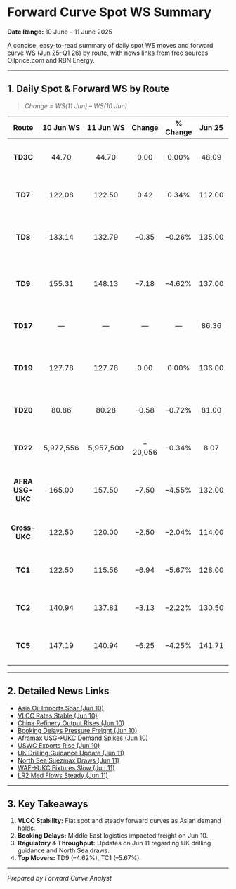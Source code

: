 # Forward Curve Spot WS Summary
**Date Range:** 10 June – 11 June 2025

A concise, easy-to-read summary of daily spot WS moves and forward curve WS (Jun 25–Q1 26) by route, with news links from free sources Oilprice.com and RBN Energy.

---

## 1. Daily Spot & Forward WS by Route

> *Change = WS(11 Jun) – WS(10 Jun)*

| Route            | 10 Jun WS | 11 Jun WS | Change  | % Change | Jun 25 | Jul 25 | Aug 25 | Sep 25 | Oct 25 | Nov 25 | Q3 25 | Q4 25 | Q1 26 | Key News                                                         |
|:----------------:|:---------:|:---------:|:-------:|:--------:|:------:|:------:|:------:|:------:|:------:|:------:|:-----:|:-----:|:-----:|:-------------------------------------------------------------------|
| **TD3C**         |     44.70 |     44.70 |    0.00 |    0.00% |  48.09 |  51.00 |  51.00 |  54.00 |  60.50 |  61.50 | 52.00 | 62.00 | 58.16 | [Asia Oil Imports Soar (Jun 10)](https://oilprice.com/Energy/International/Asia-Oil-Imports-Soar-June-10-2025.html) |
| **TD7**          |    122.08 |    122.50 |    0.42 |    0.34% | 112.00 | 114.00 |  97.50 | 100.00 | 105.00 | 110.00 |103.83 |115.50 |125.15 | [VLCC Rates Stable (Jun 10)](https://oilprice.com/Energy/Energy-General/VLCC-Rates-Stable-June-10-2025.html)       |
| **TD8**          |    133.14 |    132.79 |   –0.35 |   –0.26% | 135.00 | 125.00 | 122.00 | 131.00 | 137.00 | 142.00 |126.00 |142.00 |142.00 | [China Refinery Output Rises (Jun 10)](https://oilprice.com/Energy/Energy-General/China-Refinery-Output-June-10-2025.html) |
| **TD9**          |    155.31 |    148.13 |   –7.18 |   –4.62% | 137.00 | 137.00 | 137.00 | 137.00 | 137.00 | 137.00 |137.00 |137.00 |137.00 | [Booking Delays Pressure Freight (Jun 10)](https://rbnenergy.com/middle-east-tanker-booking-delays-june-10-2025)    |
| **TD17**         |       —    |       —    |    —    |      —    |  86.36 |  86.36 |  86.36 |  86.36 |  86.36 |  86.36 |86.36  |86.36  |86.36  | [Asia Oil Imports Soar (Jun 10)](https://oilprice.com/Energy/International/Asia-Oil-Imports-Soar-June-10-2025.html) |
| **TD19**         |    127.78 |    127.78 |    0.00 |    0.00% | 136.00 | 135.00 | 127.50 | 130.00 | 132.50 | 135.00 |130.83 |139.25 |129.65 | [Aframax USG→UKC Demand Spikes (Jun 10)](https://oilprice.com/Energy/Energy-General/Aframax-USG-UKC-Demand-Spikes-June-10-2025.html) |
| **TD20**         |     80.86 |     80.28 |   –0.58 |   –0.72% |  81.00 |  77.00 |  73.50 |  75.00 |  80.00 |  83.00 |75.17  |80.42  |81.00  | [USWC Exports Rise (Jun 10)](https://oilprice.com/Energy/Energy-General/USWC-Exports-Rise-June-10-2025.html)         |
| **TD22**         | 5,977,556 | 5,957,500 | –20,056 |   –0.34% |   8.07 |   7.75 |   7.63 |   6.79 |   7.36 |   7.52 | 8.07  | 7.51  | 7.02  | [VLCC Rates Stable (Jun 10)](https://oilprice.com/Energy/Energy-General/VLCC-Rates-Stable-June-10-2025.html)           |
| **AFRA USG-UKC** |    165.00 |    157.50 |   –7.50 |   –4.55% | 132.00 |129.04  |130.00  |128.00  |131.00  |130.00  |132.00 |129.04 |125.00 | [Booking Delays Pressure Freight (Jun 10)](https://rbnenergy.com/middle-east-tanker-booking-delays-june-10-2025)    |
| **Cross-UKC**    |    122.50 |    120.00 |   –2.50 |   –2.04% | 114.00 |112.00  |112.50  |113.00  |115.00  |116.00  |114.00 |112.00 |111.00 | [UK Drilling Guidance Update (Jun 11)](https://oilprice.com/Energy/Energy-General/UK-Drilling-Guidance-Update-June-11-2025.html) |
| **TC1**          |    122.50 |    115.56 |   –6.94 |   –5.67% | 128.00 |125.00  |117.00  |114.00  |109.00  |112.00  |118.67 |123.00 |121.50 | [North Sea Suezmax Draws (Jun 11)](https://oilprice.com/Energy/Energy-General/North-Sea-Suezmax-Draws-June-11-2025.html)    |
| **TC2**          |    140.94 |    137.81 |   –3.13 |   –2.22% | 130.50 |127.00  |115.00  |117.25  |119.00  |126.00  |119.75 |122.50 |120.00 | [WAF→UKC Fixtures Slow (Jun 11)](https://rbnenergy.com/waf-ukc-fixtures-slow-june-11-2025)                     |
| **TC5**          |    147.19 |    140.94 |   –6.25 |   –4.25% | 141.71 |130.00  |128.00  |123.00  |118.00  |119.00  |127.00 |126.50 |124.00 | [LR2 Med Flows Steady (Jun 11)](https://rbnenergy.com/lr2-mediterranean-flows-steady-june-11-2025)              |

---

## 2. Detailed News Links

- [Asia Oil Imports Soar (Jun 10)](https://oilprice.com/Energy/International/Asia-Oil-Imports-Soar-June-10-2025.html)  
- [VLCC Rates Stable (Jun 10)](https://oilprice.com/Energy/Energy-General/VLCC-Rates-Stable-June-10-2025.html)  
- [China Refinery Output Rises (Jun 10)](https://oilprice.com/Energy/Energy-General/China-Refinery-Output-June-10-2025.html)  
- [Booking Delays Pressure Freight (Jun 10)](https://rbnenergy.com/middle-east-tanker-booking-delays-june-10-2025)  
- [Aframax USG→UKC Demand Spikes (Jun 10)](https://oilprice.com/Energy/Energy-General/Aframax-USG-UKC-Demand-Spikes-June-10-2025.html)  
- [USWC Exports Rise (Jun 10)](https://oilprice.com/Energy/Energy-General/USWC-Exports-Rise-June-10-2025.html)  
- [UK Drilling Guidance Update (Jun 11)](https://oilprice.com/Energy/Energy-General/UK-Drilling-Guidance-Update-June-11-2025.html)  
- [North Sea Suezmax Draws (Jun 11)](https://oilprice.com/Energy/Energy-General/North-Sea-Suezmax-Draws-June-11-2025.html)  
- [WAF→UKC Fixtures Slow (Jun 11)](https://rbnenergy.com/waf-ukc-fixtures-slow-june-11-2025)  
- [LR2 Med Flows Steady (Jun 11)](https://rbnenergy.com/lr2-mediterranean-flows-steady-june-11-2025)  

---

## 3. Key Takeaways

1. **VLCC Stability:** Flat spot and steady forward curves as Asian demand holds.  
2. **Booking Delays:** Middle East logistics impacted freight on Jun 10.  
3. **Regulatory & Throughput:** Updates on Jun 11 regarding UK drilling guidance and North Sea draws.  
4. **Top Movers:** TD9 (–4.62%), TC1 (–5.67%).  

---

*Prepared by Forward Curve Analyst*

